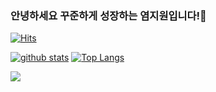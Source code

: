 ### 안녕하세요 꾸준하게 성장하는 염지원입니다!👋
[![Hits](https://hits.seeyoufarm.com/api/count/incr/badge.svg?url=https%3A%2F%2Fgithub.com%2Fxx10222)](https://hits.seeyoufarm.com)
<!--
**shinplest/shinplest** is a ✨ _special_ ✨ repository because its `README.md` (this file) appears on your GitHub profile.

Here are some ideas to get you started:

- 🔭 I’m currently working on ...
- 🌱 I’m currently learning ...
- 👯 I’m looking to collaborate on ...
- 🤔 I’m looking for help with ...
- 💬 Ask me about ...
- 📫 How to reach me: ...
- 😄 Pronouns: ...
- ⚡ Fun fact: ...
-->

[![github stats](https://github-readme-stats.vercel.app/api?username=xx10222&show_icons=true&hide_border=true)](https://github.com/xx10222)
[![Top Langs](https://github-readme-stats.vercel.app/api/top-langs/?username=xx10222&layout=compact)](https://github.com/xx10222)

<a href="" target="_blank"><img src="https://img.shields.io/badge/JAVA-007396?style=flat-square&logo=Java&logoColor=white"/></a>
